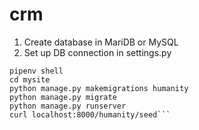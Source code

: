# crm

1. Create database in MariDB or MySQL
2. Set up DB connection in settings.py

```pipenv install
pipenv shell
cd mysite
python manage.py makemigrations humanity
python manage.py migrate
python manage.py runserver
curl localhost:8000/humanity/seed```
